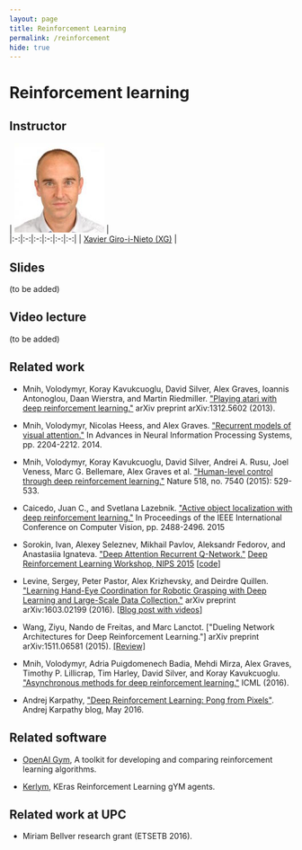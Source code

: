 ```yaml
---
layout: page
title: Reinforcement Learning
permalink: /reinforcement
hide: true
---
```


# Reinforcement learning

## Instructor

| ![Xavier Giro-i-Nieto][XavierGiro-photo] |  
|:-:|:-:|:-:|:-:|:-:|:-:|
| [Xavier Giro-i-Nieto (XG)](XavierGiro-web) |

[XavierGiro-web]: https://imatge.upc.edu/web/people/xavier-giro
[XavierGiro-photo]: img/instructors/XavierGiro.jpg "Xavier Giro-i-Nieto"


## Slides

(to be added)

## Video lecture

(to be added)


## Related work

* Mnih, Volodymyr, Koray Kavukcuoglu, David Silver, Alex Graves, Ioannis Antonoglou, Daan Wierstra, and Martin Riedmiller. ["Playing atari with deep reinforcement learning."](http://arxiv.org/abs/1312.5602) arXiv preprint arXiv:1312.5602 (2013).

* Mnih, Volodymyr, Nicolas Heess, and Alex Graves. ["Recurrent models of visual attention."](http://papers.nips.cc/paper/5542-recurrent-models-of-visual-attention) In Advances in Neural Information Processing Systems, pp. 2204-2212. 2014.

* Mnih, Volodymyr, Koray Kavukcuoglu, David Silver, Andrei A. Rusu, Joel Veness, Marc G. Bellemare, Alex Graves et al. ["Human-level control through deep reinforcement learning."](http://www.nature.com/nature/journal/v518/n7540/abs/nature14236.html) Nature 518, no. 7540 (2015): 529-533.

*  Caicedo, Juan C., and Svetlana Lazebnik. ["Active object localization with deep reinforcement learning."](http://www.cv-foundation.org/openaccess/content_iccv_2015/html/Caicedo_Active_Object_Localization_ICCV_2015_paper.html) In Proceedings of the IEEE International Conference on Computer Vision, pp. 2488-2496. 2015

* Sorokin, Ivan, Alexey Seleznev, Mikhail Pavlov, Aleksandr Fedorov, and Anastasiia Ignateva. ["Deep Attention Recurrent Q-Network."](http://arxiv.org/abs/1512.01693) [Deep Reinforcement Learning Workshop, NIPS 2015](http://rll.berkeley.edu/deeprlworkshop/) [[code](https://github.com/5vision/DARQN)]

* Levine, Sergey, Peter Pastor, Alex Krizhevsky, and Deirdre Quillen. ["Learning Hand-Eye Coordination for Robotic Grasping with Deep Learning and Large-Scale Data Collection."](http://arxiv.org/abs/1603.02199) arXiv preprint arXiv:1603.02199 (2016). [[Blog post with videos](http://googleresearch.blogspot.com.es/2016/03/deep-learning-for-robots-learning-from.html)]

* Wang, Ziyu, Nando de Freitas, and Marc Lanctot. ["Dueling Network Architectures for Deep Reinforcement Learning."] arXiv preprint arXiv:1511.06581 (2015). [[Review]](https://theberkeleyview.wordpress.com/2016/04/07/dueling-network-architectures-for-deep-reinforcement-learning/)

* Mnih, Volodymyr, Adria Puigdomenech Badia, Mehdi Mirza, Alex Graves, Timothy P. Lillicrap, Tim Harley, David Silver, and Koray Kavukcuoglu. ["Asynchronous methods for deep reinforcement learning."](https://arxiv.org/abs/1602.01783) ICML (2016).

* Andrej Karpathy, ["Deep Reinforcement Learning: Pong from Pixels"](http://karpathy.github.io/2016/05/31/rl/). Andrej Karpathy blog, May 2016.

## Related software

* [OpenAI Gym](https://gym.openai.com/), A toolkit for developing and comparing reinforcement learning algorithms.

* [Kerlym](https://github.com/osh/kerlym), KEras Reinforcement Learning gYM agents.


## Related work at UPC

* Miriam Bellver research grant (ETSETB 2016).
